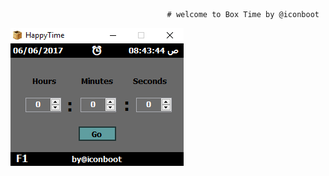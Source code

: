                                        
                                       # welcome to Box Time by @iconboot
                                       
                                       
                                       
                  
 
  
  
  
  
   ![](v2.1.3.png)
